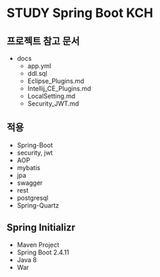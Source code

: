 # STUDY Spring Boot KCH

## 프로젝트 참고 문서

* docs
  * app.yml
  * ddl.sql
  * Eclipse_Plugins.md
  * Intellij_CE_Plugins.md
  * LocalSetting.md
  * Security_JWT.md

## 적용

* Spring-Boot
* security, jwt
* AOP
* mybatis
* jpa
* swagger
* rest
* postgresql
* Spring-Quartz

## Spring Initializr

* Maven Project
* Spring Boot 2.4.11
* Java 8
* War
